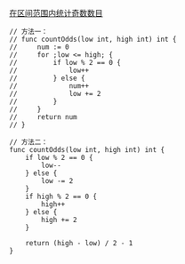 [在区间范围内统计奇数数目](https://leetcode-cn.com/problems/count-odd-numbers-in-an-interval-range/)

```golang
// 方法一：
// func countOdds(low int, high int) int {
//     num := 0
//     for ;low <= high; {
//         if low % 2 == 0 {
//             low++
//         } else {
//             num++
//             low += 2
//         }
//     }
//     return num
// }

// 方法二：
func countOdds(low int, high int) int {
    if low % 2 == 0 {
        low--
    } else {
        low -= 2
    }
    if high % 2 == 0 {
        high++
    } else {
        high += 2
    }

    return (high - low) / 2 - 1
}
```
